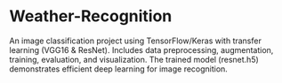 # Weather-Recognition
An image classification project using TensorFlow/Keras with transfer learning (VGG16 &amp; ResNet). Includes data preprocessing, augmentation, training, evaluation, and visualization. The trained model (resnet.h5) demonstrates efficient deep learning for image recognition.
